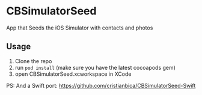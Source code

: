 CBSimulatorSeed
===============

App that Seeds the iOS Simulator with contacts and photos


Usage
-----
1. Clone the repo
2. run `pod install` (make sure you have the latest cocoapods gem)
3. open CBSimulatorSeed.xcworkspace in XCode


PS: And a Swift port: https://github.com/cristianbica/CBSimulatorSeed-Swift
